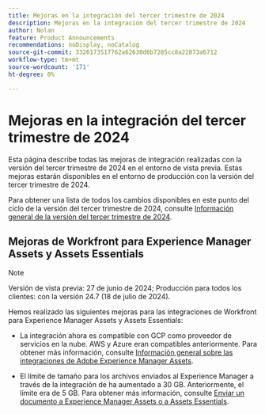 ```yaml
---
title: Mejoras en la integración del tercer trimestre de 2024
description: Mejoras en la integración del tercer trimestre de 2024
author: Nolan
feature: Product Announcements
recommendations: noDisplay, noCatalog
source-git-commit: 3326173517762a62630d6b7285cc8a22873a6712
workflow-type: tm+mt
source-wordcount: '171'
ht-degree: 0%

---
```


# Mejoras en la integración del tercer trimestre de 2024

Esta página describe todas las mejoras de integración realizadas con la versión del tercer trimestre de 2024 en el entorno de vista previa. Estas mejoras estarán disponibles en el entorno de producción con la versión del tercer trimestre de 2024.

Para obtener una lista de todos los cambios disponibles en este punto del ciclo de la versión del tercer trimestre de 2024, consulte [Información general de la versión del tercer trimestre de 2024](/help/quicksilver/product-announcements/product-releases/24-q3-release-activity/24-q3-release-overview.md).

## Mejoras de Workfront para Experience Manager Assets y Assets Essentials

>[!NOTE]
>
>Versión de vista previa: 27 de junio de 2024; Producción para todos los clientes: con la versión 24.7 (18 de julio de 2024).

Hemos realizado las siguientes mejoras para las integraciones de Workfront para Experience Manager Assets y Assets Essentials:

* La integración ahora es compatible con GCP como proveedor de servicios en la nube. AWS y Azure eran compatibles anteriormente. Para obtener más información, consulte [Información general sobre las integraciones de Adobe Experience Manager Assets](/help/quicksilver/documents/adobe-workfront-for-experience-manager-assets-essentials/aem-asset-integrations.md).

* El límite de tamaño para los archivos enviados al Experience Manager a través de la integración de ha aumentado a 30 GB. Anteriormente, el límite era de 5 GB. Para obtener más información, consulte [Enviar un documento a Experience Manager Assets o a Assets Essentials](/help/quicksilver/documents/adobe-workfront-for-experience-manager-assets-essentials/send-to-aem.md).
